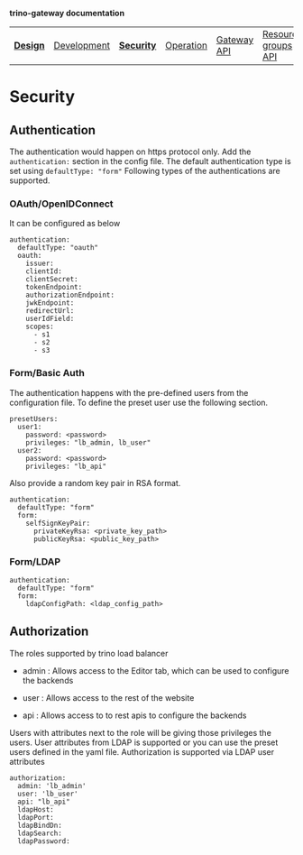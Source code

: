 **trino-gateway documentation**

<table>
  <tr>
    <td><b><a href="design.md">Design</a></b></td>
    <td><a href="development.md">Development</a></td>
    <td><b><a href="security.md">Security</a></b></td>
    <td><a href="operation.md">Operation</a></td>
    <td><a href="gateway-api.md">Gateway API</a></td>
    <td><a href="resource-groups-api.md">Resource groups API</a></td>
    <td><a href="routing-rules.md">Routing rules</a></td>
    <td><a href="references.md">References</a></td>
  </tr>
</table>

# Security

## Authentication

The authentication would happen on https protocol only. Add the
`authentication:` section in the config file. The default authentication type is
set using `defaultType: "form"` Following types of the authentications are
supported.

### OAuth/OpenIDConnect

It can be configured as below

```
authentication:
  defaultType: "oauth"
  oauth:
    issuer:
    clientId:
    clientSecret:
    tokenEndpoint:
    authorizationEndpoint:
    jwkEndpoint:
    redirectUrl:
    userIdField:
    scopes:
      - s1
      - s2
      - s3
```

### Form/Basic Auth

The authentication happens with the pre-defined users from the configuration
file. To define the preset user use the following section.

```
presetUsers:
  user1:
    password: <password>
    privileges: "lb_admin, lb_user"
  user2:
    password: <password>
    privileges: "lb_api"
```

Also provide a random key pair in RSA format.

```
authentication:
  defaultType: "form"
  form:
    selfSignKeyPair:
      privateKeyRsa: <private_key_path>
      publicKeyRsa: <public_key_path>
```

### Form/LDAP

```
authentication:
  defaultType: "form"
  form:
    ldapConfigPath: <ldap_config_path>
```


## Authorization

The roles supported by trino load balancer

- admin : Allows access to the Editor tab, which can be used to configure the
  backends

- user : Allows access to the rest of the website

- api : Allows access to to rest apis to configure the backends

Users with attributes next to the role will be giving those privileges the
users. User attributes from LDAP is supported or you can use the preset users
defined in the yaml file. Authorization is supported via LDAP user attributes

```
authorization:
  admin: 'lb_admin'
  user: 'lb_user'
  api: "lb_api"
  ldapHost:
  ldapPort:
  ldapBindDn:
  ldapSearch:
  ldapPassword:
```



